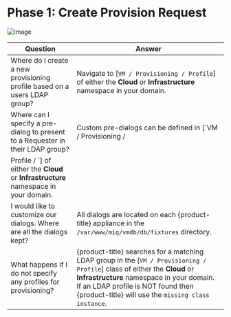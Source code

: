 # Phase 1: Create Provision Request

![image](../images/2375.png)

| Question                                                                        | Answer                                                                                                                                                                                                                                                                |
| ------------------------------------------------------------------------------- | --------------------------------------------------------------------------------------------------------------------------------------------------------------------------------------------------------------------------------------------------------------------- |
| Where do I create a new provisioning profile based on a users LDAP group?       | Navigate to \[`VM / Provisioning / Profile`\] of either the **Cloud** or **Infrastructure** namespace in your domain.                                                                                                                                                 |
| Where can I specify a pre-dialog to present to a Requester in their LDAP group? | Custom pre-dialogs can be defined in \[`VM / Provisioning /
Profile / <LDAP Group Name>`\] of either the **Cloud** or **Infrastructure** namespace in your domain.                                                                                                    |
| I would like to customize our dialogs. Where are all the dialogs kept?          | All dialogs are located on each {product-title} appliance in the `/var/www/miq/vmdb/db/fixtures` directory.                                                                                                                                                           |
| What happens if I do not specify any profiles for provisioning?                 | {product-title} searches for a matching LDAP group in the \[`VM / Provisioning / Profile`\] class of either the **Cloud** or **Infrastructure** namespace in your domain. If an LDAP profile is NOT found then {product-title} will use the `missing class instance`. |
